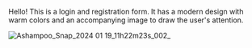 Hello! This is a login and registration form. It has a modern design with warm colors and an accompanying image to draw the user's attention.

![Ashampoo_Snap_2024 01 19_11h22m23s_002_](https://github.com/Brendaur11/Form-Login-Register/assets/113529315/e8938abf-20e2-4522-a094-3c6f0ecb39ac)

